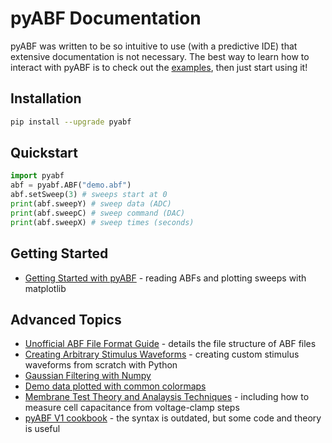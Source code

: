 # pyABF Documentation
pyABF was written to be so intuitive to use (with a predictive IDE) that extensive documentation is not necessary.
The best way to learn how to interact with pyABF is to check out the [examples](getting-started), then just start using it!

## Installation

```bash
pip install --upgrade pyabf
```

## Quickstart
```python
import pyabf
abf = pyabf.ABF("demo.abf")
abf.setSweep(3) # sweeps start at 0
print(abf.sweepY) # sweep data (ADC)
print(abf.sweepC) # sweep command (DAC)
print(abf.sweepX) # sweep times (seconds)
```

## Getting Started
* [Getting Started with pyABF](getting-started) - reading ABFs and plotting sweeps with matplotlib

## Advanced Topics
* [Unofficial ABF File Format Guide](advanced/abf-file-format) - details the file structure of ABF files
* [Creating Arbitrary Stimulus Waveforms](advanced/creating-waveforms/) - creating custom stimulus waveforms from scratch with Python
* [Gaussian Filtering with Numpy](advanced/python/gaussian-filter-with-numpy.ipynb)
* [Demo data plotted with common colormaps](advanced/v1%20cookbook/2017-11-12%20colormaps/colormaps.pdf)
* [Membrane Test Theory and Analaysis Techniques](advanced/v1%20cookbook/memtest-simulation.ipynb) - including how to measure cell capacitance from voltage-clamp steps
* [pyABF V1 cookbook](advanced/cookbook) - the syntax is outdated, but some code and theory is useful
